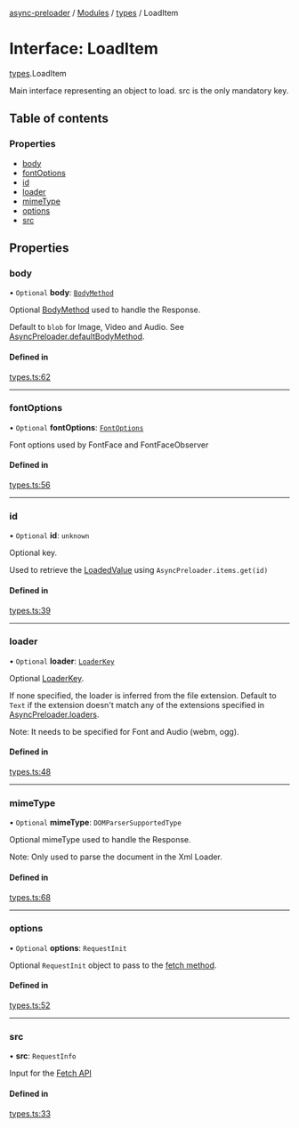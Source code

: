 [async-preloader](../README.md) / [Modules](../modules.md) / [types](../modules/types.md) / LoadItem

# Interface: LoadItem

[types](../modules/types.md).LoadItem

Main interface representing an object to load. src is the only mandatory key.

## Table of contents

### Properties

- [body](types.LoadItem.md#body)
- [fontOptions](types.LoadItem.md#fontoptions)
- [id](types.LoadItem.md#id)
- [loader](types.LoadItem.md#loader)
- [mimeType](types.LoadItem.md#mimetype)
- [options](types.LoadItem.md#options)
- [src](types.LoadItem.md#src)

## Properties

### body

• `Optional` **body**: [`BodyMethod`](../modules/types.md#bodymethod)

Optional [BodyMethod](../modules/types.md#bodymethod) used to handle the Response.

Default to `blob` for Image, Video and Audio. See [AsyncPreloader.defaultBodyMethod](../classes/index.AsyncPreloader.md#defaultbodymethod).

#### Defined in

[types.ts:62](https://github.com/dmnsgn/async-preloader/blob/be46c7d/src/types.ts#L62)

___

### fontOptions

• `Optional` **fontOptions**: [`FontOptions`](types.FontOptions.md)

Font options used by FontFace and FontFaceObserver

#### Defined in

[types.ts:56](https://github.com/dmnsgn/async-preloader/blob/be46c7d/src/types.ts#L56)

___

### id

• `Optional` **id**: `unknown`

Optional key.

Used to retrieve the [LoadedValue](../modules/types.md#loadedvalue) using `AsyncPreloader.items.get(id)`

#### Defined in

[types.ts:39](https://github.com/dmnsgn/async-preloader/blob/be46c7d/src/types.ts#L39)

___

### loader

• `Optional` **loader**: [`LoaderKey`](../enums/types.LoaderKey.md)

Optional [LoaderKey](../enums/types.LoaderKey.md).

If none specified, the loader is inferred from the file extension.
Default to `Text` if the extension doesn't match any of the extensions specified in [AsyncPreloader.loaders](../classes/index.AsyncPreloader.md#loaders).

Note: It needs to be specified for Font and Audio (webm, ogg).

#### Defined in

[types.ts:48](https://github.com/dmnsgn/async-preloader/blob/be46c7d/src/types.ts#L48)

___

### mimeType

• `Optional` **mimeType**: `DOMParserSupportedType`

Optional mimeType used to handle the Response.

Note: Only used to parse the document in the Xml Loader.

#### Defined in

[types.ts:68](https://github.com/dmnsgn/async-preloader/blob/be46c7d/src/types.ts#L68)

___

### options

• `Optional` **options**: `RequestInit`

Optional `RequestInit` object to pass to the [fetch method](https://developer.mozilla.org/en-US/docs/Web/API/WindowOrWorkerGlobalScope/fetch).

#### Defined in

[types.ts:52](https://github.com/dmnsgn/async-preloader/blob/be46c7d/src/types.ts#L52)

___

### src

• **src**: `RequestInfo`

Input for the [Fetch API](https://developer.mozilla.org/en-US/docs/Web/API/Fetch_API)

#### Defined in

[types.ts:33](https://github.com/dmnsgn/async-preloader/blob/be46c7d/src/types.ts#L33)
